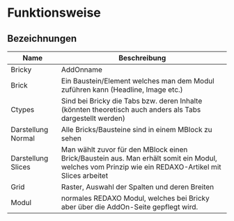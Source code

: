 # Funktionsweise


## Bezeichnungen

| Name | Beschreibung |
| - | - |
| Bricky | AddOnname |
| Brick | Ein Baustein/Element welches man dem Modul zuführen kann (Headline, Image etc.) | 
| Ctypes | Sind bei Bricky die Tabs bzw. deren Inhalte (könnten theoretisch auch anders als Tabs dargestellt werden) |
| Darstellung Normal | Alle Bricks/Bausteine sind in einem MBlock zu sehen |
| Darstellung Slices | Man wählt zuvor für den MBlock einen Brick/Baustein aus. Man erhält somit ein Modul, welches vom Prinzip wie ein REDAXO-Artikel mit Slices arbeitet |
| Grid | Raster, Auswahl der Spalten und deren Breiten | 
| Modul | normales REDAXO Modul, welches bei Bricky aber über die AddOn-Seite gepflegt wird. |
